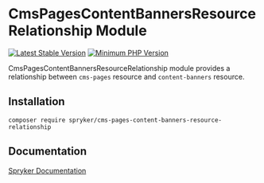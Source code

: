 # CmsPagesContentBannersResourceRelationship Module
[![Latest Stable Version](https://poser.pugx.org/spryker/cms-pages-content-banners-resource-relationship/v/stable.svg)](https://packagist.org/packages/spryker/cms-pages-content-banners-resource-relationship)
[![Minimum PHP Version](https://img.shields.io/badge/php-%3E%3D%207.4-8892BF.svg)](https://php.net/)

CmsPagesContentBannersResourceRelationship module provides a relationship between `cms-pages` resource and `content-banners` resource.
## Installation

```
composer require spryker/cms-pages-content-banners-resource-relationship
```

## Documentation

[Spryker Documentation](https://docs.spryker.com)
